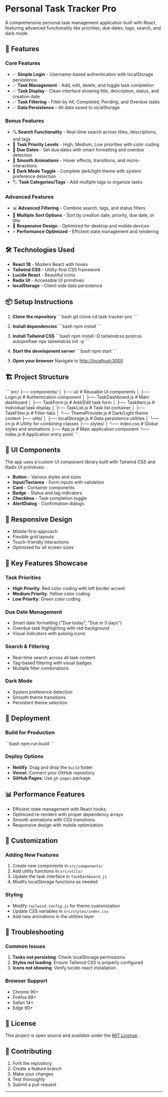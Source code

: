 # Personal Task Tracker Pro

A comprehensive personal task management application built with React, featuring advanced functionality like priorities, due dates, tags, search, and dark mode.

## 🚀 Features

### Core Features
- ✅ **Simple Login** - Username-based authentication with localStorage persistence
- ✅ **Task Management** - Add, edit, delete, and toggle task completion
- ✅ **Task Display** - Clean interface showing title, description, status, and creation date
- ✅ **Task Filtering** - Filter by All, Completed, Pending, and Overdue tasks
- ✅ **Data Persistence** - All data saved to localStorage

### Bonus Features
- 🔍 **Search Functionality** - Real-time search across titles, descriptions, and tags
- 🎯 **Task Priority Levels** - High, Medium, Low priorities with color coding
- 📅 **Due Dates** - Set due dates with smart formatting and overdue detection
- 🎨 **Smooth Animations** - Hover effects, transitions, and micro-interactions
- 🌙 **Dark Mode Toggle** - Complete dark/light theme with system preference detection
- 🏷️ **Task Categories/Tags** - Add multiple tags to organize tasks

### Advanced Features
- 📊 **Advanced Filtering** - Combine search, tags, and status filters
- 🔄 **Multiple Sort Options** - Sort by creation date, priority, due date, or title
- 📱 **Responsive Design** - Optimized for desktop and mobile devices
- ⚡ **Performance Optimized** - Efficient state management and rendering

## 🛠️ Technologies Used

- **React 18** - Modern React with hooks
- **Tailwind CSS** - Utility-first CSS framework
- **Lucide React** - Beautiful icons
- **Radix UI** - Accessible UI primitives
- **localStorage** - Client-side data persistence

## 📦 Setup Instructions

1. **Clone the repository**
   \`\`\`bash
   git clone <your-repo-url>
   cd task-tracker-pro
   \`\`\`

2. **Install dependencies**
   \`\`\`bash
   npm install
   \`\`\`

3. **Install Tailwind CSS**
   \`\`\`bash
   npm install -D tailwindcss postcss autoprefixer
   npx tailwindcss init -p
   \`\`\`

4. **Start the development server**
   \`\`\`bash
   npm start
   \`\`\`

5. **Open your browser**
   Navigate to [http://localhost:3000](http://localhost:3000)

## 🏗️ Project Structure

\`\`\`
src/
├── components/
│   ├── ui/                 # Reusable UI components
│   ├── Login.js           # Authentication component
│   ├── TaskDashboard.js   # Main dashboard
│   ├── TaskForm.js        # Add/Edit task form
│   ├── TaskItem.js        # Individual task display
│   ├── TaskList.js        # Task list container
│   ├── TaskFilter.js      # Filter tabs
│   └── ThemeProvider.js   # Dark/Light theme context
├── utils/
│   ├── localStorage.js    # Data persistence utilities
│   └── cn.js             # Utility for combining classes
├── styles/
│   └── index.css         # Global styles and animations
├── App.js                # Main application component
└── index.js              # Application entry point
\`\`\`

## 🎨 UI Components

The app uses a custom UI component library built with Tailwind CSS and Radix UI primitives:

- **Button** - Various styles and sizes
- **Input/Textarea** - Form inputs with validation
- **Card** - Container components
- **Badge** - Status and tag indicators
- **Checkbox** - Task completion toggle
- **AlertDialog** - Confirmation dialogs

## 📱 Responsive Design

- Mobile-first approach
- Flexible grid layouts
- Touch-friendly interactions
- Optimized for all screen sizes

## 🌟 Key Features Showcase

### Task Priorities
- **High Priority**: Red color coding with left border accent
- **Medium Priority**: Yellow color coding
- **Low Priority**: Green color coding

### Due Date Management
- Smart date formatting ("Due today", "Due in 3 days")
- Overdue task highlighting with red background
- Visual indicators with pulsing icons

### Search & Filtering
- Real-time search across all task content
- Tag-based filtering with visual badges
- Multiple filter combinations

### Dark Mode
- System preference detection
- Smooth theme transitions
- Persistent theme selection

## 🚀 Deployment

### Build for Production
\`\`\`bash
npm run build
\`\`\`

### Deploy Options
- **Netlify**: Drag and drop the `build` folder
- **Vercel**: Connect your GitHub repository
- **GitHub Pages**: Use `gh-pages` package

## 📊 Performance Features

- Efficient state management with React hooks
- Optimized re-renders with proper dependency arrays
- Smooth animations with CSS transitions
- Responsive design with mobile optimization

## 🔧 Customization

### Adding New Features
1. Create new components in `src/components/`
2. Add utility functions in `src/utils/`
3. Update the task interface in `TaskDashboard.js`
4. Modify localStorage functions as needed

### Styling
- Modify `tailwind.config.js` for theme customization
- Update CSS variables in `src/styles/index.css`
- Add new animations in the utilities layer

## 🐛 Troubleshooting

### Common Issues
1. **Tasks not persisting**: Check localStorage permissions
2. **Styles not loading**: Ensure Tailwind CSS is properly configured
3. **Icons not showing**: Verify lucide-react installation

### Browser Support
- Chrome 90+
- Firefox 88+
- Safari 14+
- Edge 90+

## 📝 License

This project is open source and available under the [MIT License](LICENSE).

## 🤝 Contributing

1. Fork the repository
2. Create a feature branch
3. Make your changes
4. Test thoroughly
5. Submit a pull request

---

